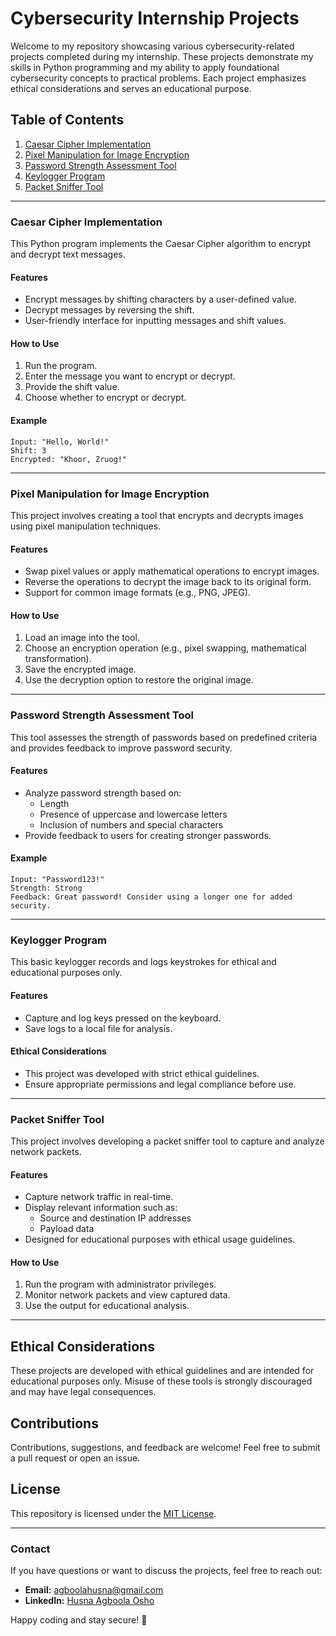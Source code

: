 
# Cybersecurity Internship Projects

Welcome to my repository showcasing various cybersecurity-related projects completed during my internship. These projects demonstrate my skills in Python programming and my ability to apply foundational cybersecurity concepts to practical problems. Each project emphasizes ethical considerations and serves an educational purpose.

## Table of Contents

1. [Caesar Cipher Implementation](#https://github.com/Husna426/Cybersecurity-Internship/blob/main/Caesar%20Cipher.ipynb)
2. [Pixel Manipulation for Image Encryption](#pixel-manipulation-for-image-encryption)
3. [Password Strength Assessment Tool](#password-strength-assessment-tool)
4. [Keylogger Program](#keylogger-program)
5. [Packet Sniffer Tool](#packet-sniffer-tool)

---

### Caesar Cipher Implementation

This Python program implements the Caesar Cipher algorithm to encrypt and decrypt text messages.

#### Features
- Encrypt messages by shifting characters by a user-defined value.
- Decrypt messages by reversing the shift.
- User-friendly interface for inputting messages and shift values.

#### How to Use
1. Run the program.
2. Enter the message you want to encrypt or decrypt.
3. Provide the shift value.
4. Choose whether to encrypt or decrypt.

#### Example
```
Input: "Hello, World!"  
Shift: 3  
Encrypted: "Khoor, Zruog!"
```

---

### Pixel Manipulation for Image Encryption

This project involves creating a tool that encrypts and decrypts images using pixel manipulation techniques.

#### Features
- Swap pixel values or apply mathematical operations to encrypt images.
- Reverse the operations to decrypt the image back to its original form.
- Support for common image formats (e.g., PNG, JPEG).

#### How to Use
1. Load an image into the tool.
2. Choose an encryption operation (e.g., pixel swapping, mathematical transformation).
3. Save the encrypted image.
4. Use the decryption option to restore the original image.

---

### Password Strength Assessment Tool

This tool assesses the strength of passwords based on predefined criteria and provides feedback to improve password security.

#### Features
- Analyze password strength based on:
  - Length
  - Presence of uppercase and lowercase letters
  - Inclusion of numbers and special characters
- Provide feedback to users for creating stronger passwords.

#### Example
```
Input: "Password123!"  
Strength: Strong
Feedback: Great password! Consider using a longer one for added security.
```

---

### Keylogger Program

This basic keylogger records and logs keystrokes for ethical and educational purposes only.

#### Features
- Capture and log keys pressed on the keyboard.
- Save logs to a local file for analysis.

#### Ethical Considerations
- This project was developed with strict ethical guidelines.
- Ensure appropriate permissions and legal compliance before use.

---

### Packet Sniffer Tool

This project involves developing a packet sniffer tool to capture and analyze network packets.

#### Features
- Capture network traffic in real-time.
- Display relevant information such as:
  - Source and destination IP addresses
  - Payload data
- Designed for educational purposes with ethical usage guidelines.

#### How to Use
1. Run the program with administrator privileges.
2. Monitor network packets and view captured data.
3. Use the output for educational analysis.

---

## Ethical Considerations
These projects are developed with ethical guidelines and are intended for educational purposes only. Misuse of these tools is strongly discouraged and may have legal consequences.

## Contributions
Contributions, suggestions, and feedback are welcome! Feel free to submit a pull request or open an issue.

## License
This repository is licensed under the [MIT License](LICENSE).

---

### Contact
If you have questions or want to discuss the projects, feel free to reach out:
- **Email:** agboolahusna@gmail.com
- **LinkedIn:** [Husna Agboola Osho](https://www.linkedin.com/in/husna-agboola-osho)

Happy coding and stay secure! 🔐

